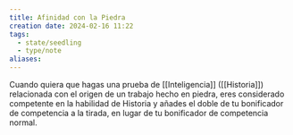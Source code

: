 ```yaml
---
title: Afinidad con la Piedra
creation date: 2024-02-16 11:22
tags:
  - state/seedling
  - type/note
aliases:
---
```

Cuando quiera que hagas una prueba de [[Inteligencia]] ([[Historia]]) relacionada con el origen de un trabajo hecho en piedra, eres considerado competente en la habilidad de Historia y añades el doble de tu bonificador de competencia a la tirada, en lugar de tu bonificador de competencia normal.